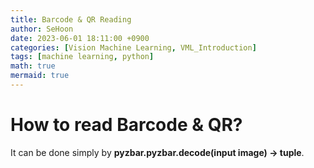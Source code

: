 ```yaml
---
title: Barcode & QR Reading
author: SeHoon
date: 2023-06-01 18:11:00 +0900
categories: [Vision Machine Learning, VML_Introduction]
tags: [machine learning, python]
math: true
mermaid: true
---
```


# How to read Barcode & QR?
It can be done simply by **pyzbar.pyzbar.decode(input image) -> tuple**.
